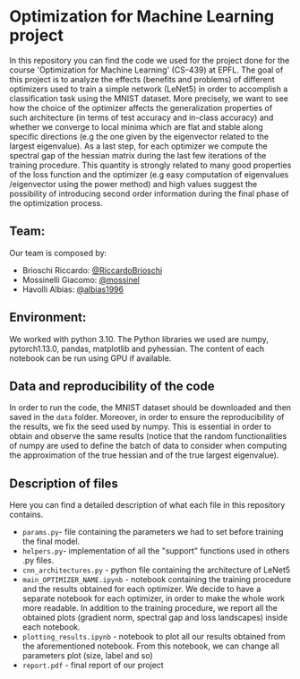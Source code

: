 # Optimization for Machine Learning project 

In this repository you can find the code we used for the project done for the course 'Optimization for Machine Learning' (CS-439) at EPFL. The goal of this project is to analyze the effects (benefits and problems) of different optimizers used to train a simple network (LeNet5) in order to accomplish a classification task using the MNIST dataset. More precisely, we want to see how the choice of the optimizer affects the generalization properties of such architecture (in terms of test accuracy and in-class accuracy) and whether we converge to local minima which are flat and stable along specific directions (e.g the one given by the eigenvector related to the largest eigenvalue). As a last step, for each optimizer we compute the spectral gap of the hessian matrix during the last few iterations of the training procedure. This quantity is strongly related to many good properties of the loss function and the optimizer (e.g easy computation of eigenvalues /eigenvector using the power method) and high values suggest the possibility of introducing second order information during the final phase of the optimization process.

## Team:
Our team is composed by:  
- Brioschi Riccardo: [@RiccardoBrioschi](https://github.com/RiccardoBrioschi)  
- Mossinelli Giacomo: [@mossinel](https://github.com/mossinel)  
- Havolli Albias: [@albias1996](https://github.com/albias1996)

## Environment:
We worked with python 3.10. The Python libraries we used are numpy, pytorch1.13.0, pandas, matplotlib and pyhessian. The content of each notebook can be run using GPU if available.


## Data and reproducibility of the code
In order to run the code, the MNIST dataset should be downloaded and then saved in the `data` folder. Moreover, in order to ensure the reproducibility of the results, we fix the seed used by numpy. This is essential in order to obtain and observe the same results (notice that the random functionalities of numpy are used to define the batch of data to consider when computing the approximation of the true hessian and of the true largest eigenvalue).

## Description of files
Here you can find a detailed description of what each file in this repository contains.
- `params.py`- file containing the parameters we had to set before training the final model.
- `helpers.py`- implementation of all the "support" functions used in others .py files.
- `cnn_architectures.py` -  python file containing the architecture of LeNet5
- `main_OPTIMIZER_NAME.ipynb` -  notebook containing the training procedure and the results obtained for each optimizer. We decide to have a separate notebook for each optimizer, in order to make the whole work more readable. In addition to the training procedure, we report all the obtained plots (gradient norm, spectral gap and loss landscapes) inside each notebook.
- `plotting_results.ipynb` - notebook to plot all our results obtained from the aforementioned notebook. From this notebook, we can change all parameters plot (size, label and so)
- `report.pdf` - final report of our project






